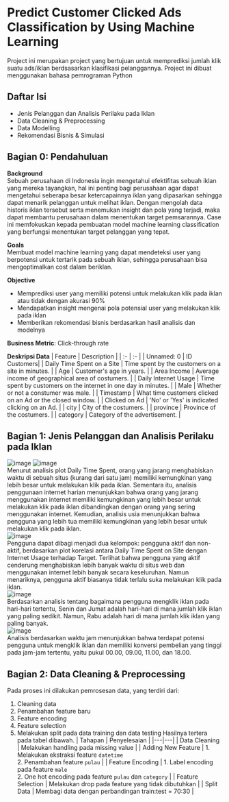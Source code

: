 # Predict Customer Clicked Ads Classification by Using Machine Learning
Project ini merupakan project yang bertujuan untuk memprediksi jumlah klik suatu ads/iklan berdsasarkan klasifikasi pelanggannya. Project ini dibuat menggunakan bahasa pemrograman Python 

## Daftar Isi
- Jenis Pelanggan dan Analisis Perilaku pada Iklan
- Data Cleaning & Preprocessing
- Data Modelling
- Rekomendasi Bisnis & Simulasi

## Bagian 0: Pendahuluan
**Background**<br>
Sebuah perusahaan di Indonesia ingin mengetahui efektifitas sebuah iklan yang mereka tayangkan, hal ini penting bagi perusahaan agar dapat mengetahui seberapa besar ketercapainnya iklan yang dipasarkan sehingga dapat menarik pelanggan untuk melihat iklan.
Dengan mengolah data historis iklan tersebut serta menemukan insight dan pola yang terjadi, maka dapat membantu perusahaan dalam menentukan target pemsarannya. Case ini memfokuskan kepada pembuatan model machine learning classification yang berfungsi menentukan target pelanggan yang tepat.

**Goals**<br>
Membuat model machine learning yang dapat mendeteksi user yang berpotensi untuk tertarik pada sebuah iklan, sehingga perusahaan bisa mengoptimalkan cost dalam beriklan.

**Objective**<br>
- Memprediksi user yang memiliki potensi untuk melakukan klik pada iklan atau tidak dengan akurasi 90%
- Mendapatkan insight mengenai pola potensial user yang melakukan klik pada iklan
- Memberikan rekomendasi bisnis berdasarkan hasil analisis dan modelnya

**Business Metric**: Click-through rate

**Deskripsi Data**
| Feature | Description |
| :- | :- |
| Unnamed: 0 | ID Customers|
| Daily Time Spent on a Site | Time spent by the customers on a site in minutes. |
| Age  | Customer's age in years. |
| Area Income  | Average income of geographical area of costumers. |
| Daily Internet Usage | Time spent by customers on the internet in one day in minutes. |
| Male | Whether or not a constumer was male. |
| Timestamp | What time customers clicked on an Ad or the closed window. |
| Clicked on Ad  | 'No' or 'Yes' is indicated clicking on an Ad. |
| city | City of the costumers. |
| province | Province of the costumers. |
| category | Category of the advertisement. |

## Bagian 1: Jenis Pelanggan dan Analisis Perilaku pada Iklan
![image](https://github.com/user-attachments/assets/28d2304e-68bf-4364-8275-fe0b536965bc)
![image](https://github.com/user-attachments/assets/73cca69e-4781-4e12-b18d-86c5ab088228)<br>
Menurut analisis plot Daily Time Spent, orang yang jarang menghabiskan waktu di sebuah situs (kurang dari satu jam) memiliki kemungkinan yang lebih besar untuk melakukan klik pada iklan. Sementara itu, analisis penggunaan internet harian menunjukkan bahwa orang yang jarang menggunakan internet memiliki kemungkinan yang lebih besar untuk melakukan klik pada iklan dibandingkan dengan orang yang sering menggunakan internet. Kemudian, analisis usia menunjukkan bahwa pengguna yang lebih tua memiliki kemungkinan yang lebih besar untuk melakukan klik pada iklan.<br>
![image](https://github.com/user-attachments/assets/b478b5ea-7605-4480-aa05-9eaaf6c0934e)<br>
Pengguna dapat dibagi menjadi dua kelompok: pengguna aktif dan non-aktif, berdasarkan plot korelasi antara Daily Time Spent on Site dengan Internet Usage terhadap Target. Terlihat bahwa pengguna yang aktif cenderung menghabiskan lebih banyak waktu di situs web dan menggunakan internet lebih banyak secara keseluruhan. Namun menariknya, pengguna aktif biasanya tidak terlalu suka melakukan klik pada iklan.<br>
![image](https://github.com/user-attachments/assets/f3251acb-cadd-4435-8c03-59feef87b385)<br>
Berdasarkan analisis tentang bagaimana pengguna mengklik iklan pada hari-hari tertentu, Senin dan Jumat adalah hari-hari di mana jumlah klik iklan yang paling sedikit. Namun, Rabu adalah hari di mana jumlah klik iklan yang paling banyak.<br>
![image](https://github.com/user-attachments/assets/5de63a06-919d-4e0c-894e-aa7f21d1191e)<br>
Analisis berdasarkan waktu jam menunjukkan bahwa terdapat potensi pengguna untuk mengklik iklan dan memiliki konversi pembelian yang tinggi pada jam-jam tertentu, yaitu pukul 00.00, 09.00, 11.00, dan 18.00.

## Bagian 2: Data Cleaning & Preprocessing
Pada proses ini dilakukan pemrosesan data, yang terdiri dari:
1. Cleaning data
2. Penambahan feature baru
3. Feature encoding
4. Feature selection
5. Melakukan split pada data training dan data testing
Hasilnya tertera pada tabel dibawah.
| Tahapan | Penyelesaian |
|---|---|
| Data Cleaning | Melakukan handling pada missing value |
| Adding New Feature | 1. Melakukan ekstraksi feature `datetime`<br> 2. Penambahan feature `pulau` |
| Feature Encoding | 1. Label encoding pada feature `male`<br> 2. One hot encoding pada feature `pulau` dan `category` |
| Feature Selection | Melakukan drop pada feature yang tidak dibutuhkan |
| Split Data | Membagi data dengan perbandingan train:test = 70:30 |
